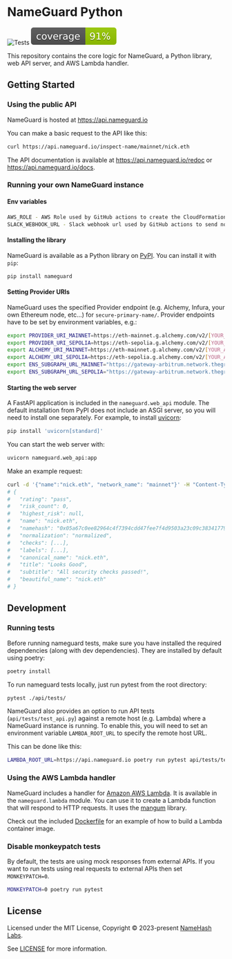 # NameGuard Python

![Tests](https://github.com/namehash/namekit/actions/workflows/ci_api.yml/badge.svg?branch=main)
![Coverage](coverage_badge.svg)

This repository contains the core logic for NameGuard, a Python library, web API server, and AWS Lambda handler.

## Getting Started

### Using the public API

NameGuard is hosted at <https://api.nameguard.io>

You can make a basic request to the API like this:

```bash
curl https://api.nameguard.io/inspect-name/mainnet/nick.eth
```

The API documentation is available at <https://api.nameguard.io/redoc> or <https://api.nameguard.io/docs>.

### Running your own NameGuard instance

#### Env variables

```bash
AWS_ROLE - AWS Role used by GitHub actions to create the CloudFormation infrastructure for deploying NameGuard as an AWS Lambda and pushing the latest build image to AWS ECR.
SLACK_WEBHOOK_URL - Slack webhook url used by GitHub actions to send notifications of deployment success or failure to the dev team's slack channel.
```

#### Installing the library

NameGuard is available as a Python library on [PyPI](https://pypi.org/project/nameguard/). You can install it with `pip`:

```bash
pip install nameguard
```

#### Setting Provider URIs

NameGuard uses the specified Provider endpoint (e.g. Alchemy, Infura, your own Ethereum node, etc...) for `secure-primary-name/`. Provider endpoints have to be set by environment variables, e.g.:

```bash
export PROVIDER_URI_MAINNET=https://eth-mainnet.g.alchemy.com/v2/[YOUR_ALCHEMY_API_KEY]
export PROVIDER_URI_SEPOLIA=https://eth-sepolia.g.alchemy.com/v2/[YOUR_ALCHEMY_API_KEY]
export ALCHEMY_URI_MAINNET=https://eth-mainnet.g.alchemy.com/v2/[YOUR_ALCHEMY_API_KEY]
export ALCHEMY_URI_SEPOLIA=https://eth-sepolia.g.alchemy.com/v2/[YOUR_ALCHEMY_API_KEY]
export ENS_SUBGRAPH_URL_MAINNET="https://gateway-arbitrum.network.thegraph.com/api/[YOUR_SUBGRAPH_API_KEY]/subgraphs/id/5XqPmWe6gjyrJtFn9cLy237i4cWw2j9HcUJEXsP5qGtH"
export ENS_SUBGRAPH_URL_SEPOLIA="https://gateway-arbitrum.network.thegraph.com/api/[YOUR_SUBGRAPH_API_KEY]/subgraphs/id/DmMXLtMZnGbQXASJ7p1jfzLUbBYnYUD9zNBTxpkjHYXV"
```

#### Starting the web server

A FastAPI application is included in the `nameguard.web_api` module. The default installation from PyPI does not include an ASGI server, so you will need to install one separately. For example, to install [uvicorn](https://www.uvicorn.org):

```bash
pip install 'uvicorn[standard]'
```

You can start the web server with:

```bash
uvicorn nameguard.web_api:app
```

Make an example request:

```bash
curl -d '{"name":"nick.eth", "network_name": "mainnet"}' -H "Content-Type: application/json" -X POST http://localhost:8000/inspect-name
# {
#   "rating": "pass",
#   "risk_count": 0,
#   "highest_risk": null,
#   "name": "nick.eth",
#   "namehash": "0x05a67c0ee82964c4f7394cdd47fee7f4d9503a23c09c38341779ea012afe6e00",
#   "normalization": "normalized",
#   "checks": [...],
#   "labels": [...],
#   "canonical_name": "nick.eth",
#   "title": "Looks Good",
#   "subtitle": "All security checks passed!",
#   "beautiful_name": "nick.eth"
# }
```

## Development

### Running tests

Before running nameguard tests, make sure you have installed the
required dependencies (along with dev dependencies).
They are installed by default using poetry:

```bash
poetry install
```

To run nameguard tests locally, just run pytest from the root directory:

```bash
pytest ./api/tests/
```

NameGuard also provides an option to run API tests (`api/tests/test_api.py`)
against a remote host (e.g. Lambda) where a NameGuard instance is running.
To enable this, you will need to set an environment variable
`LAMBDA_ROOT_URL` to specify the remote host URL.

This can be done like this:

```bash
LAMBDA_ROOT_URL=https://api.nameguard.io poetry run pytest api/tests/test_api.py
```

### Using the AWS Lambda handler

NameGuard includes a handler for [Amazon AWS Lambda](https://aws.amazon.com/lambda/). It is available in the `nameguard.lambda` module. You can use it to create a Lambda function that will respond to HTTP requests. It uses the [mangum](https://mangum.io) library.

Check out the included [Dockerfile](./Dockerfile) for an example of how to build a Lambda container image.

### Disable monkeypatch tests

By default, the tests are using mock responses from external APIs. If you want to run tests using real requests to external APIs then set `MONKEYPATCH=0`.

```bash
MONKEYPATCH=0 poetry run pytest
```

## License

Licensed under the MIT License, Copyright © 2023-present [NameHash Labs](https://namehashlabs.org).

See [LICENSE](./LICENSE) for more information.
